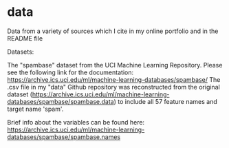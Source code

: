 # data
Data from a variety of sources which I cite in my online portfolio and in the README file

Datasets:

The "spambase" dataset from the UCI Machine Learning Repository. Please see the following link for the documentation: https://archive.ics.uci.edu/ml/machine-learning-databases/spambase/
The .csv file in my "data" Github repository was reconstructed from the original dataset (https://archive.ics.uci.edu/ml/machine-learning-databases/spambase/spambase.data) to include all 57 feature names and target name 'spam'.

Brief info about the variables can be found here: https://archive.ics.uci.edu/ml/machine-learning-databases/spambase/spambase.names
